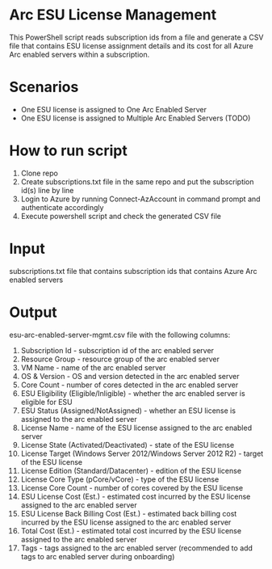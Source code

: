 # Arc ESU License Management
This PowerShell script reads subscription ids from a file and generate a CSV file that contains ESU license assignment details and its cost for all Azure Arc enabled servers within a subscription.

# Scenarios
- One ESU license is assigned to One Arc Enabled Server
- One ESU license is assigned to Multiple Arc Enabled Servers (TODO)

# How to run script
1. Clone repo
2. Create subscriptions.txt file in the same repo and put the subscription id(s) line by line
3. Login to Azure by running Connect-AzAccount in command prompt and authenticate accordingly
4. Execute powershell script and check the generated CSV file

# Input  
subscriptions.txt file that contains subscription ids that contains Azure Arc enabled servers

# Output
esu-arc-enabled-server-mgmt.csv file with the following columns:
1. Subscription Id - subscription id of the arc enabled server
2. Resource Group - resource group of the arc enabled server
3. VM Name - name of the arc enabled server
4. OS & Version - OS and version detected in the arc enabled server
5. Core Count - number of cores detected in the arc enabled server
6. ESU Eligibility (Eligible/Inligible) - whether the arc enabled server is eligible for ESU
7. ESU Status (Assigned/NotAssigned) - whether an ESU license is assigned to the arc enabled server
8. License Name - name of the ESU license assigned to the arc enabled server
9. License State (Activated/Deactivated) - state of the ESU license 
10. License Target (Windows Server 2012/Windows Server 2012 R2) - target of the ESU license
11. License Edition (Standard/Datacenter) - edition of the ESU license
12. License Core Type (pCore/vCore) - type of the ESU license
13. License Core Count - number of cores covered by the ESU license
14. ESU License Cost (Est.) - estimated cost incurred by the ESU license assigned to the arc enabled server
15. ESU License Back Billing Cost (Est.) - estimated back billing cost incurred by the ESU license assigned to the arc enabled server
16. Total Cost (Est.) - estimated total cost incurred by the ESU license assigned to the arc enabled server
17. Tags - tags assigned to the arc enabled server (recommended to add tags to arc enabled server during onboarding)
